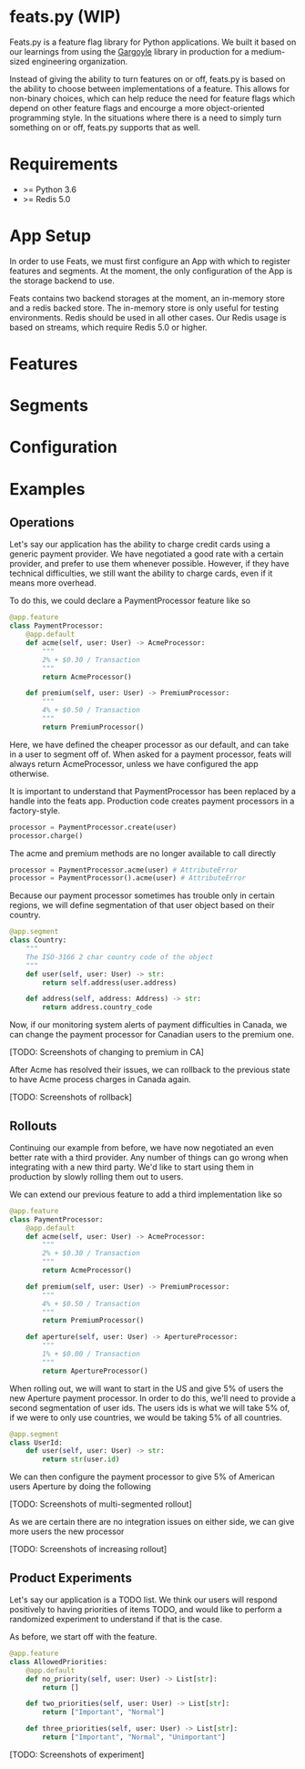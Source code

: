 # feats.py (WIP)
Feats.py is a feature flag library for Python applications. We built it
based on our learnings from using the [Gargoyle](https://github.com/adamchainz/gargoyle)
library in production for a medium-sized engineering organization.

Instead of giving the ability to turn features on or off, feats.py is based on
the ability to choose between implementations of a feature. This allows for
non-binary choices, which can help reduce the need for feature flags which depend
on other feature flags and encourge a more object-oriented programming style.
In the situations where there is a need to simply turn something on or off,
feats.py supports that as well.

# Requirements

* \>= Python 3.6
* \>= Redis 5.0

# App Setup

In order to use Feats, we must first configure an App with which to register
features and segments. At the moment, the only configuration of the App is the
storage backend to use.

Feats contains two backend storages at the moment, an in-memory store and a redis
backed store. The in-memory store is only useful for testing environments. Redis
should be used in all other cases. Our Redis usage is based on streams, which require
Redis 5.0 or higher.

# Features

# Segments

# Configuration

# Examples

## Operations

Let's say our application has the ability to charge credit cards using a generic
payment provider. We have negotiated a good rate with a certain provider, and
prefer to use them whenever possible.
However, if they have technical difficulties, we still want the ability to
charge cards, even if it means more overhead.

To do this, we could declare a PaymentProcessor feature like so

```python
@app.feature
class PaymentProcessor:
    @app.default
    def acme(self, user: User) -> AcmeProcessor:
        """
        2% + $0.30 / Transaction
        """
        return AcmeProcessor()

    def premium(self, user: User) -> PremiumProcessor:
        """
        4% + $0.50 / Transaction
        """
        return PremiumProcessor()
```

Here, we have defined the cheaper processor as our default, and can take in a user
to segment off of. When asked for a payment processor, feats will always return
AcmeProcessor, unless we have configured the app otherwise.

It is important to understand that PaymentProcessor has been replaced by a handle
into the feats app. Production code creates payment processors in a factory-style.

```python
processor = PaymentProcessor.create(user)
processor.charge()
```

The acme and premium methods are no longer available to call directly
```python
processor = PaymentProcessor.acme(user) # AttributeError
processor = PaymentProcessor().acme(user) # AttributeError
```

Because our payment processor sometimes has trouble only in certain regions, we
will define segmentation of that user object based on their country.

```python
@app.segment
class Country:
    """
    The ISO-3166 2 char country code of the object
    """
    def user(self, user: User) -> str:
        return self.address(user.address)

    def address(self, address: Address) -> str:
        return address.country_code
```

Now, if our monitoring system alerts of payment difficulties in Canada, we can
change the payment processor for Canadian users to the premium one.

[TODO: Screenshots of changing to premium in CA]


After Acme has resolved their issues, we can rollback to the previous state to
have Acme process charges in Canada again.

[TODO: Screenshots of rollback]

## Rollouts

Continuing our example from before, we have now negotiated an even better rate
with a third provider. Any number of things can go wrong when integrating with
a new third party. We'd like to start using them in production by slowly
rolling them out to users.

We can extend our previous feature to add a third implementation like so
```python
@app.feature
class PaymentProcessor:
    @app.default
    def acme(self, user: User) -> AcmeProcessor:
        """
        2% + $0.30 / Transaction
        """
        return AcmeProcessor()

    def premium(self, user: User) -> PremiumProcessor:
        """
        4% + $0.50 / Transaction
        """
        return PremiumProcessor()

    def aperture(self, user: User) -> ApertureProcessor:
        """
        1% + $0.00 / Transaction
        """
        return ApertureProcessor()
```

When rolling out, we will want to start in the US and give 5% of users the new
Aperture payment processor. In order to do this, we'll need to provide a second
segmentation of user ids. The users ids is what we will take 5% of, if we were
to only use countries, we would be taking 5% of all countries.

```python
@app.segment
class UserId:
    def user(self, user: User) -> str:
        return str(user.id)
```

We can then configure the payment processor to give 5% of American users Aperture
by doing the following

[TODO: Screenshots of multi-segmented rollout]


As we are certain there are no integration issues on either side, we can give
more users the new processor

[TODO: Screenshots of increasing rollout]

## Product Experiments

Let's say our application is a TODO list.
We think our users will respond positively to having priorities of items TODO,
and would like to perform a randomized experiment to understand if that is the
case.

As before, we start off with the feature.

```python
@app.feature
class AllowedPriorities:
    @app.default
    def no_priority(self, user: User) -> List[str]:
        return []

    def two_priorities(self, user: User) -> List[str]:
        return ["Important", "Normal"]

    def three_priorities(self, user: User) -> List[str]:
        return ["Important", "Normal", "Unimportant"]
```

[TODO: Screenshots of experiment]

